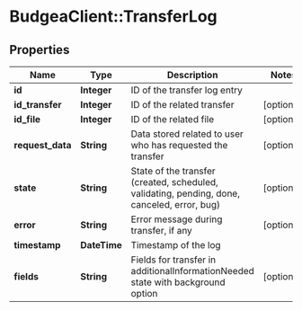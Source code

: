 # BudgeaClient::TransferLog

## Properties
Name | Type | Description | Notes
------------ | ------------- | ------------- | -------------
**id** | **Integer** | ID of the transfer log entry | 
**id_transfer** | **Integer** | ID of the related transfer | [optional] 
**id_file** | **Integer** | ID of the related file | [optional] 
**request_data** | **String** | Data stored related to user who has requested the transfer | [optional] 
**state** | **String** | State of the transfer (created, scheduled, validating, pending, done, canceled, error, bug) | [optional] 
**error** | **String** | Error message during transfer, if any | [optional] 
**timestamp** | **DateTime** | Timestamp of the log | 
**fields** | **String** | Fields for transfer in additionalInformationNeeded state with background option | [optional] 


